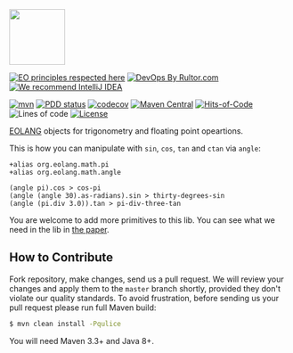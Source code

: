 <img src="https://www.yegor256.com/images/books/elegant-objects/cactus.svg" height="100px" />

[![EO principles respected here](https://www.elegantobjects.org/badge.svg)](https://www.elegantobjects.org)
[![DevOps By Rultor.com](http://www.rultor.com/b/objectionary/eo-math)](http://www.rultor.com/p/objectionary/eo-math)
[![We recommend IntelliJ IDEA](https://www.elegantobjects.org/intellij-idea.svg)](https://www.jetbrains.com/idea/)

[![mvn](https://github.com/objectionary/eo-math/actions/workflows/mvn.yml/badge.svg?branch=master)](https://github.com/objectionary/eo-math/actions/workflows/mvn.yml)
[![PDD status](http://www.0pdd.com/svg?name=objectionary/eo-math)](http://www.0pdd.com/p?name=objectionary/eo-math)
[![codecov](https://codecov.io/gh/objectionary/eo-math/branch/master/graph/badge.svg)](https://codecov.io/gh/objectionary/eo-math)
[![Maven Central](https://img.shields.io/maven-central/v/org.eolang/eo-math.svg)](https://maven-badges.herokuapp.com/maven-central/org.eolang/eo-math)
[![Hits-of-Code](https://hitsofcode.com/github/objectionary/eo-math)](https://hitsofcode.com/view/github/objectionary/eo-math)
![Lines of code](https://img.shields.io/tokei/lines/github/objectionary/eo-math)
[![License](https://img.shields.io/badge/license-MIT-green.svg)](https://github.com/objectionary/eo-math/blob/master/LICENSE.txt)

[EOLANG](https://www.eolang.org) objects for trigonometry and floating point opeartions.

This is how you can manipulate with `sin`, `cos`, `tan` and `ctan` via `angle`:

```
+alias org.eolang.math.pi
+alias org.eolang.math.angle

(angle pi).cos > cos-pi
(angle (angle 30).as-radians).sin > thirty-degrees-sin
(angle (pi.div 3.0)).tan > pi-div-three-tan
```

You are welcome to add more primitives to this lib. You can see what we need in the lib in [the paper](https://arxiv.org/abs/2206.02585).

## How to Contribute

Fork repository, make changes, send us a pull request.
We will review your changes and apply them to the `master` branch shortly,
provided they don't violate our quality standards. To avoid frustration,
before sending us your pull request please run full Maven build:

```bash
$ mvn clean install -Pqulice
```

You will need Maven 3.3+ and Java 8+.
